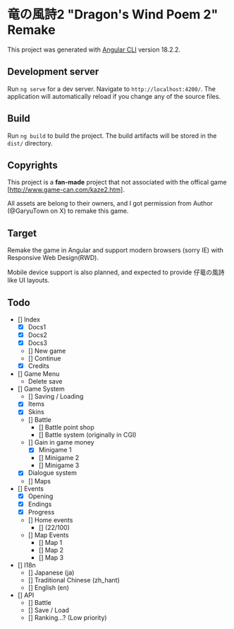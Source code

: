 # 竜の風詩2 "Dragon's Wind Poem 2" Remake

This project was generated with [Angular CLI](https://github.com/angular/angular-cli) version 18.2.2.

## Development server

Run `ng serve` for a dev server. Navigate to `http://localhost:4200/`. The application will automatically reload if you change any of the source files.

## Build

Run `ng build` to build the project. The build artifacts will be stored in the `dist/` directory.

## Copyrights

This project is a **fan-made** project that not associated with the offical game [http://www.game-can.com/kaze2.htm].

All assets are belong to their owners, and I got permission from Author (@GaryuTown on X) to remake this game.

## Target

Remake the game in Angular and support modern browsers (sorry IE) with Responsive Web Design(RWD).

Mobile device support is also planned, and expected to provide 仔竜の風詩 like UI layouts.

## Todo

- [] Index
  - [x] Docs1
  - [x] Docs2
  - [x] Docs3
  - [] New game
  - [] Continue
  - [x] Credits
- [] Game Menu
  - Delete save
- [] Game System
  - [] Saving / Loading
  - [x] Items
  - [x] Skins
  - [] Battle
    - [] Battle point shop
    - [] Battle system (originally in CGI)
  - [] Gain in game money
    - [x] Minigame 1
    - [] Minigame 2
    - [] Minigame 3
  - [x] Dialogue system
  - [] Maps
- [] Events
  - [x] Opening
  - [x] Endings
  - [x] Progress
  - [] Home events
    - [] (22/100)
  - [] Map Events
    - [] Map 1
    - [] Map 2
    - [] Map 3
- [] I18n
  - [] Japanese (ja)
  - [] Traditional Chinese (zh_hant)
  - [] English (en) 
- [] API
  - [] Battle
  - [] Save / Load
  - [] Ranking...? (Low priority)